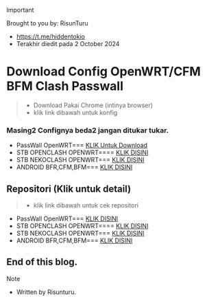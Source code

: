 > [!IMPORTANT]
> Brought to you by: RisunTuru
> - https://t.me/hiddentokio
> - Terakhir diedit pada 2 October 2024

# Download Config OpenWRT/CFM BFM Clash Passwall
> - Download Pakai Chrome (intinya browser)
> - klik link dibawah untuk konfig
### Masing2 Confignya beda2 jangan ditukar tukar.
- PassWall OpenWRT=== [KLIK Untuk Download](https://github.com/risunCode/RISUN_Config_OWRT/releases/download/September-update-24/passwall)
- STB OPENCLASH OPENWRT==== [KLIK DISINI](https://github.com/risunCode/RISUN_Config_OWRT/releases/download/September-update-24/OpenClash-Risun.tar.gz)
- STB NEKOCLASH OPENWRT=== [KLIK DISINI](https://github.com/risunCode/RISUN_Config_OWRT/releases/download/September-update-24/NekoClash-Risun.zip)
- ANDROID BFR,CFM,BFM=== [ KLIK DISINI](https://github.com/risunCode/RISUN_Config_OWRT/releases/download/September-update-24/BFM-CFM-CLASH-ANDROID-Risun.zip)

## Repositori (Klik untuk detail)
> - klik link dibawah untuk cek repositori
- PassWall OpenWRT=== [KLIK DISINI](https://github.com/risunCode/RISUN_Config_OWRT/tree/main/Config-PassWall)
- STB OPENCLASH OPENWRT==== [KLIK DISINI](https://github.com/risunCode/RISUN_Config_OWRT/tree/main/Config-OpenClash-Meta)
- STB NEKOCLASH OPENWRT=== [KLIK DISINI](https://github.com/risunCode/RISUN_Config_OWRT/tree/main/Config-Clash-Mihomo-Linux)
- ANDROID BFR,CFM,BFM=== [KLIK DISINI](https://github.com/risunCode/RISUN_Config_OWRT/tree/main/Config-Clash-Mihomo-Android)

## End of this blog.
> [!NOTE]
> - Written by Risunturu.
